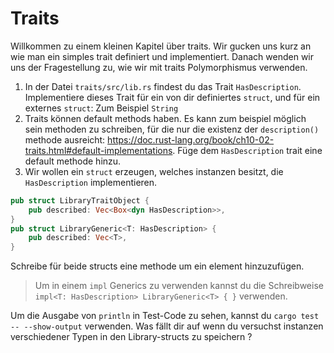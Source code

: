 # Traits

Willkommen zu einem kleinen Kapitel über traits. Wir gucken uns kurz an wie man ein simples trait definiert und implementiert. Danach wenden wir uns der Fragestellung zu, wie wir mit traits Polymorphismus verwenden.

1. In der Datei `traits/src/lib.rs` findest du das Trait `HasDescription`.
   Implementiere dieses Trait für ein von dir definiertes `struct`, und für ein externes `struct`: Zum Beispiel `String`
2. Traits können default methods haben. Es kann zum beispiel möglich sein methoden zu schreiben, für die nur die existenz der `description()` methode ausreicht: https://doc.rust-lang.org/book/ch10-02-traits.html#default-implementations. Füge dem `HasDescription` trait eine default methode hinzu.
3. Wir wollen ein `struct` erzeugen, welches instanzen besitzt, die `HasDescription` implementieren.

```rust
pub struct LibraryTraitObject {
    pub described: Vec<Box<dyn HasDescription>>,
}
pub struct LibraryGeneric<T: HasDescription> {
    pub described: Vec<T>,
}
```

Schreibe für beide structs eine methode um ein element hinzuzufügen.

> Um in einem `impl` Generics zu verwenden kannst du die Schreibweise `impl<T: HasDescription> LibraryGeneric<T> { }` verwenden.

Um die Ausgabe von `println` in Test-Code zu sehen, kannst du `cargo test -- --show-output` verwenden.
Was fällt dir auf wenn du versuchst instanzen verschiedener Typen in den Library-structs zu speichern ?
